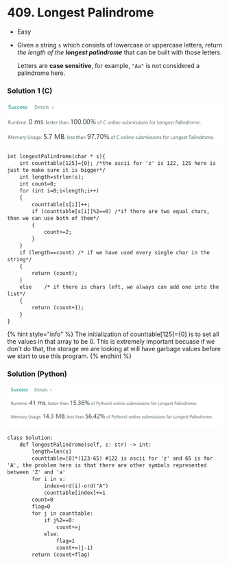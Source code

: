 # 409. Longest Palindrome

* Easy
*   Given a string `s` which consists of lowercase or uppercase letters, return _the length of the **longest palindrome**_ that can be built with those letters.

    Letters are **case sensitive**, for example, `"Aa"` is not considered a palindrome here.

### Solution 1 (C)

![](<.gitbook/assets/image (1) (1) (1) (1).png>)

```
int longestPalindrome(char * s){
    int counttable[125]={0}; /*the ascii for 'z' is 122, 125 here is just to make sure it is bigger*/
    int length=strlen(s);
    int count=0;
    for (int i=0;i<length;i++)
    {
        counttable[s[i]]++;
        if (counttable[s[i]]%2==0) /*if there are two equal chars, then we can use both of them*/
        {
            count+=2;
        }
    }
    if (length==count) /* if we have used every single char in the string*/
    {
        return (count);
    }
    else    /* if there is chars left, we always can add one into the list*/
    {
        return (count+1);
    }
}
```

{% hint style="info" %}
The initialization of counttable\[125]={0} is to set all the values in that array to be 0. This is extremely important becuase if we don't do that, the storage we are looking at will have garbage values before we start to use this program.&#x20;
{% endhint %}

### Solution (Python)

![](<.gitbook/assets/image (5) (1) (1) (1) (1) (1) (1).png>)

```
class Solution:
    def longestPalindrome(self, s: str) -> int:
        length=len(s)
        counttable=[0]*(123-65) #122 is ascii for 'z' and 65 is for 'A', the problem here is that there are other symbols represented between 'Z' and 'a'
        for i in s:
            index=ord(i)-ord("A")
            counttable[index]+=1
        count=0
        flag=0
        for j in counttable:
            if j%2==0:
                count+=j
            else:
                flag=1
                count+=(j-1)
        return (count+flag)
```
